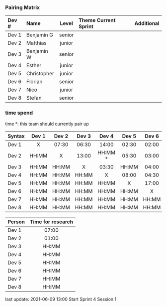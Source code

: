 ### Pairing Matrix
| Dev # |  Name       | Level  | Theme Current Sprint | Additional
| :---  |    :----    | :---:  | :----      | :----
| Dev 1 | Benjamin G  | senior |            | 
| Dev 2 | Matthias    | junior |            |
| Dev 3 | Benjamin W  | senior |            | 
| Dev 4 | Esther      | junior |            |
| Dev 5 | Christopher | junior |            | 
| Dev 6 | Florian     | senior |            | 
| Dev 7 | Nico        | junior |            |
| Dev 8 | Stefan      | senior |            | 

### time spend
time *: this team should currently pair up

| Syntax      | Dev 1       | Dev 2       | Dev 3       | Dev 4       | Dev 5       | Dev 6       | Dev 7       | Dev 8       |
| :---        |    :----:   |    :----:   |    :----:   |    :----:   |    :----:   |    :----:   |    :----:   |    :----:   |
| Dev 1       | X           | 07:30       | 06:30       | 14:00       | 02:30       | 02:00       | 03:30       | 02:00       |
| Dev 2       | HH:MM       | X           | 13:00       | HH:MM *     | 05:30       | 03:00       | 02:30       | 05:00       |
| Dev 3       | HH:MM       | HH:MM       | X           | 03:30       | HH:MM       | 04:00       | HH:MM       | 05:30       |
| Dev 4       | HH:MM       | HH:MM       | HH:MM       | X           | 08:00       | 04:30       | 01:00       | 04:00       |
| Dev 5       | HH:MM       | HH:MM       | HH:MM       | HH:MM       | X           | 17:00       | 01:00       | 01:30       |
| Dev 6       | HH:MM       | HH:MM       | HH:MM       | HH:MM       | HH:MM       | X           | 06:30       | 04:00       |
| Dev 7       | HH:MM       | HH:MM       | HH:MM       | HH:MM       | HH:MM       | HH:MM       | X           | 25:30       |
| Dev 8       | HH:MM       | HH:MM       | HH:MM       | HH:MM       | HH:MM       | HH:MM       | HH:MM       | X           |



| Person      | Time for research     
| :---        |    :----: 
| Dev 1       | 07:00       
| Dev 2       | 01:00     
| Dev 3       | HH:MM     
| Dev 4       | HH:MM     
| Dev 5       | HH:MM     
| Dev 6       | HH:MM     
| Dev 7       | HH:MM     
| Dev 8       | HH:MM     

last update: 2021-06-09 13:00 
Start Sprint 4 Session 1
